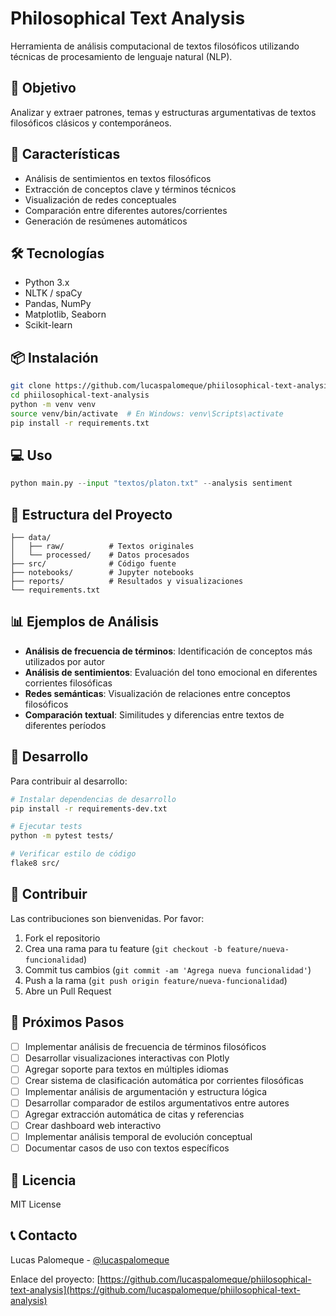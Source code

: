 # Philosophical Text Analysis

Herramienta de análisis computacional de textos filosóficos utilizando técnicas de procesamiento de lenguaje natural (NLP).

## 🎯 Objetivo
Analizar y extraer patrones, temas y estructuras argumentativas de textos filosóficos clásicos y contemporáneos.

## 🚀 Características
- Análisis de sentimientos en textos filosóficos
- Extracción de conceptos clave y términos técnicos
- Visualización de redes conceptuales
- Comparación entre diferentes autores/corrientes
- Generación de resúmenes automáticos

## 🛠️ Tecnologías
- Python 3.x
- NLTK / spaCy
- Pandas, NumPy
- Matplotlib, Seaborn
- Scikit-learn

## 📦 Instalación
```bash
git clone https://github.com/lucaspalomeque/phiilosophical-text-analysis.git
cd phiilosophical-text-analysis
python -m venv venv
source venv/bin/activate  # En Windows: venv\Scripts\activate
pip install -r requirements.txt
```

## 💻 Uso
```python
python main.py --input "textos/platon.txt" --analysis sentiment
```

## 📁 Estructura del Proyecto
```
├── data/
│   ├── raw/          # Textos originales
│   └── processed/    # Datos procesados
├── src/              # Código fuente
├── notebooks/        # Jupyter notebooks
├── reports/          # Resultados y visualizaciones
└── requirements.txt
```

## 📊 Ejemplos de Análisis
- **Análisis de frecuencia de términos**: Identificación de conceptos más utilizados por autor
- **Análisis de sentimientos**: Evaluación del tono emocional en diferentes corrientes filosóficas
- **Redes semánticas**: Visualización de relaciones entre conceptos filosóficos
- **Comparación textual**: Similitudes y diferencias entre textos de diferentes períodos

## 🔧 Desarrollo
Para contribuir al desarrollo:
```bash
# Instalar dependencias de desarrollo
pip install -r requirements-dev.txt

# Ejecutar tests
python -m pytest tests/

# Verificar estilo de código
flake8 src/
```

## 🤝 Contribuir
Las contribuciones son bienvenidas. Por favor:
1. Fork el repositorio
2. Crea una rama para tu feature (`git checkout -b feature/nueva-funcionalidad`)
3. Commit tus cambios (`git commit -am 'Agrega nueva funcionalidad'`)
4. Push a la rama (`git push origin feature/nueva-funcionalidad`)
5. Abre un Pull Request

## 🚧 Próximos Pasos
- [ ] Implementar análisis de frecuencia de términos filosóficos
- [ ] Desarrollar visualizaciones interactivas con Plotly
- [ ] Agregar soporte para textos en múltiples idiomas
- [ ] Crear sistema de clasificación automática por corrientes filosóficas
- [ ] Implementar análisis de argumentación y estructura lógica
- [ ] Desarrollar comparador de estilos argumentativos entre autores
- [ ] Agregar extracción automática de citas y referencias
- [ ] Crear dashboard web interactivo
- [ ] Implementar análisis temporal de evolución conceptual
- [ ] Documentar casos de uso con textos específicos

## 📄 Licencia
MIT License

## 📞 Contacto
Lucas Palomeque - [@lucaspalomeque](https://github.com/lucaspalomeque)

Enlace del proyecto: [https://github.com/lucaspalomeque/phiilosophical-text-analysis](https://github.com/lucaspalomeque/phiilosophical-text-analysis)